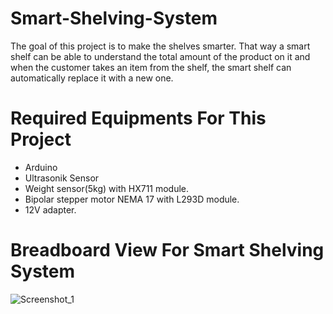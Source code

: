 # Smart-Shelving-System
The goal of this project is to make the shelves smarter. That way a smart shelf can be able to understand the total amount of the product on it and when the customer takes an item from the shelf, the smart shelf can automatically replace it with a new one.
# Required Equipments For This Project
* Arduino
* Ultrasonik Sensor
* Weight sensor(5kg) with HX711 module.
* Bipolar stepper motor NEMA 17 with L293D module.
* 12V adapter.
# Breadboard View For Smart Shelving System
![Screenshot_1](https://user-images.githubusercontent.com/45359225/150688283-ab0bb14b-7530-4b67-a26c-645d4c1376bd.png)



